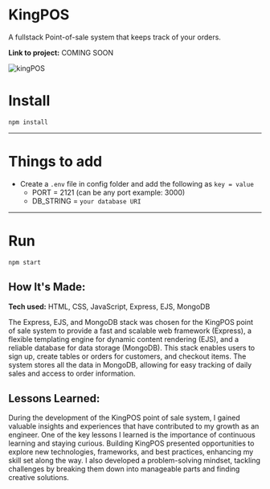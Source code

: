 # KingPOS
A fullstack Point-of-sale system that keeps track of your orders. 

**Link to project:** COMING SOON 

![kingPOS](https://github.com/medinacr/medinacr/blob/main/Assets/KingPOS.gif)

# Install


`npm install`

---

# Things to add

- Create a `.env` file in config folder and add the following as `key = value`
  - PORT = 2121 (can be any port example: 3000)
  - DB_STRING = `your database URI`
---

# Run

`npm start`

## How It's Made:

**Tech used:** HTML, CSS, JavaScript, Express, EJS, MongoDB

The Express, EJS, and MongoDB stack was chosen for the KingPOS point of sale system to provide a fast and scalable web framework (Express), a flexible templating engine for dynamic content rendering (EJS), and a reliable database for data storage (MongoDB). This stack enables users to sign up, create tables or orders for customers, and checkout items. The system stores all the data in MongoDB, allowing for easy tracking of daily sales and access to order information.

## Lessons Learned:

During the development of the KingPOS point of sale system, I gained valuable insights and experiences that have contributed to my growth as an engineer. One of the key lessons I learned is the importance of continuous learning and staying curious. Building KingPOS presented opportunities to explore new technologies, frameworks, and best practices, enhancing my skill set along the way. I also developed a problem-solving mindset, tackling challenges by breaking them down into manageable parts and finding creative solutions. 




